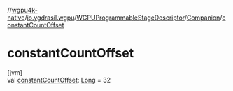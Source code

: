 //[wgpu4k-native](../../../../index.md)/[io.ygdrasil.wgpu](../../index.md)/[WGPUProgrammableStageDescriptor](../index.md)/[Companion](index.md)/[constantCountOffset](constant-count-offset.md)

# constantCountOffset

[jvm]\
val [constantCountOffset](constant-count-offset.md): [Long](https://kotlinlang.org/api/core/kotlin-stdlib/kotlin/-long/index.html) = 32